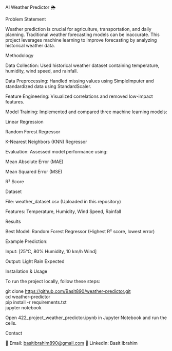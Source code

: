 AI Weather Predictor 🌦️

Problem Statement

Weather prediction is crucial for agriculture, transportation, and daily planning. Traditional weather forecasting models can be inaccurate. This project leverages machine learning to improve forecasting by analyzing historical weather data.

Methodology

Data Collection: Used historical weather dataset containing temperature, humidity, wind speed, and rainfall.

Data Preprocessing: Handled missing values using SimpleImputer and standardized data using StandardScaler.

Feature Engineering: Visualized correlations and removed low-impact features.

Model Training: Implemented and compared three machine learning models:

Linear Regression

Random Forest Regressor

K-Nearest Neighbors (KNN) Regressor

Evaluation: Assessed model performance using:

Mean Absolute Error (MAE)

Mean Squared Error (MSE)

R² Score

Dataset

File: weather_dataset.csv (Uploaded in this repository)

Features: Temperature, Humidity, Wind Speed, Rainfall

Results

Best Model: Random Forest Regressor (Highest R² score, lowest error)

Example Prediction:

Input: [25°C, 80% Humidity, 10 km/h Wind]

Output: Light Rain Expected

Installation & Usage

To run the project locally, follow these steps:

git clone https://github.com/Basit890/weather-predictor.git  
cd weather-predictor  
pip install -r requirements.txt  
jupyter notebook  

Open 422_project_weather_predictor.ipynb in Jupyter Notebook and run the cells.

Contact

📧 Email: basitibrahim890@gmail.com
🔗 LinkedIn: Basit Ibrahim

